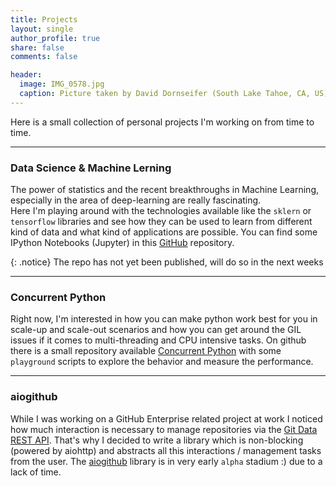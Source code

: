 ```yaml
---
title: Projects
layout: single
author_profile: true
share: false
comments: false

header:
  image: IMG_0578.jpg
  caption: Picture taken by David Dornseifer (South Lake Tahoe, CA, US)
---
```


Here is a small collection of personal projects I'm working on from time to
time.


---

### Data Science & Machine Lerning
The power of statistics and the recent breakthroughs in Machine Learning,
especially in the area of deep-learning are really fascinating.   
Here I'm playing around with the technologies available like the `sklern` or
`tensorflow` libraries and see how they can be used to learn from different kind
of data and what kind of applications are possible. You can find some
IPython Notebooks (Jupyter) in this [GitHub]() repository.

{: .notice}
The repo has not yet been published, will do so in the next weeks

---

### Concurrent Python
Right now, I'm interested in how you can make python work best for you in
scale-up and scale-out scenarios and how you can get around the GIL issues if it
comes to multi-threading and CPU intensive tasks.
On github there is a small repository available [Concurrent Python](https://github.com/dpdornseifer/concurrent_python) with some `playground`
scripts to explore the behavior and measure the performance.


---

### aiogithub
While I was working on a GitHub Enterprise related project at work I noticed how
much interaction is necessary to manage repositories via the
[Git Data REST API](https://developer.github.com/v3/git/). That's why I decided
to write a library which is non-blocking (powered by aiohttp) and abstracts all
this interactions / management tasks from the user. The
[aiogithub](https://github.com/dpdornseifer/aiogithub) library is in very early
`alpha` stadium :) due to a lack of time.  

